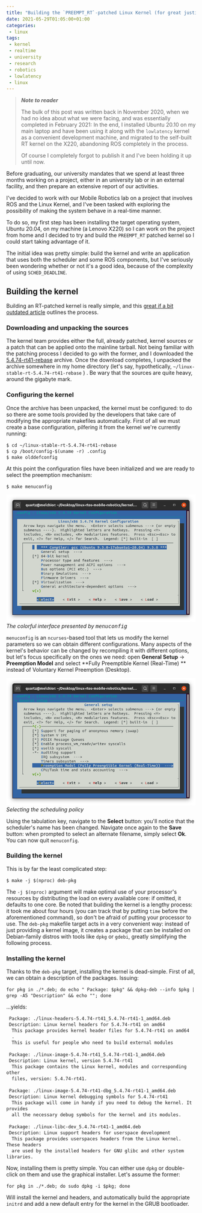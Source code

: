 ```yaml
---
title: "Building the `PREEMPT_RT`-patched Linux Kernel (for great justice)"
date: 2021-05-29T01:05:00+01:00
categories:
 - linux
tags:
 - kernel
 - realtime
 - university
 - research
 - robotics
 - lowlatency
 - linux
---
```


> ***Note to reader***
>
> The bulk of this post was written back in November 2020, when we had no idea about what we were facing, and was essentially completed in February 2021: In the end, I installed Ubuntu 20.10 on my main laptop and have been using it along with the `lowlatency` kernel as a convenient development machine, and migrated to the self-built RT kernel on the X220, abandoning ROS completely in the process.
>
> Of course I completely forgot to publish it and I've been holding it up until now.

Before graduating, our university mandates that we spend at least three months working on a project, either in an university lab or in an external facility, and then prepare an extensive report of our activities. 

I've decided to work with our Mobile Robotics lab on a project that involves ROS and the Linux Kernel, and I've been tasked with exploring the possibility of making the system behave in a real-time manner. 

To do so, my first step has been installing the target operating system, Ubuntu 20.04, on my machine (a Lenovo X220) so I can work on the project from home and I decided to try and build the `PREEMPT_RT` patched kernel so I could start taking advantage of it. 

The initial idea was pretty simple: build the kernel and write an application that uses both the scheduler and some ROS components, but I've seriously been wondering whether or not it's a good idea, because of the complexity of using `SCHED_DEADLINE`. 

## Building the kernel

Building an RT-patched kernel is really simple, and this [great if a bit outdated article](http://kernel-notes.gbittencourt.net/compiling-preempt-rt/) outlines the process. 

### Downloading and unpacking the sources

The kernel team provides either the full, already patched, kernel sources or a patch that can be applied onto the mainline tarball. Not being familiar with the patching process I decided to go with the former, and I downloaded the [5.4.74-rt41-rebase](https://git.kernel.org/pub/scm/linux/kernel/git/rt/linux-stable-rt.git/tag/?h=v5.4.74-rt41-rebase) archive. Once the download completes, I unpacked the archive somewhere in my home directory (let's say, hypothetically, `~/linux-stable-rt-5.4.74-rt41-rebase` ) . Be wary that the sources are quite heavy, around the gigabyte mark.

### Configuring the kernel

Once the archive has been unpacked, the kernel must be configured: to do so there are some tools provided by the developers that take care of modifying the appropriate makefiles automatically. First of all we must create a base configuration, pilfering it from the kernel we're currently running:

````
$ cd ~/linux-stable-rt-5.4.74-rt41-rebase
$ cp /boot/config-$(uname -r) .config
$ make olddefconfig
````

At this point the configuration files have been initialized and we are ready to select the preemption mechanism:

```
$ make menuconfig
```

<p style="vertical-align:middle;">
<img src="https://raw.githubusercontent.com/jack23247/blog/master/img/menuconfig-main.png" alt="menuconfig-main" style="zoom: 100%;" />
<br><i>The colorful interface presented by <tt>menuconfig</tt></i>
</p>

`menuconfig` is an `ncurses`-based tool that lets us modify the kernel parameters so we can obtain different configurations. Many aspects of the kernel's behavior can be changed by recompiling it with different options, but let's focus specifically on the ones we need: open **General Setup** -> **Preemption Model** and select **Fully Preemptible Kernel (Real-Time) ** instead of Voluntary Kernel Preemption (Desktop). 

<p style="vertical-align:middle;">
<img src="https://raw.githubusercontent.com/jack23247/blog/master/img/menuconfig-sched.png" alt="menuconfig-sched" style="zoom: 100%;" />
<br><i>Selecting the scheduling policy</i>
</p>

Using the tabulation key, navigate to the **Select** button: you'll notice that the scheduler's name has been changed. Navigate once again to the **Save** button: when prompted to select an alternate filename, simply select **Ok**. You can now quit `menuconfig`.

### Building the kernel

This is by far the least complicated step:

```
$ make -j $(nproc) deb-pkg
```

The `-j $(nproc)` argument will make optimal use of your processor's resources by distributing the load on every available core: if omitted, it defaults to one core. Be noted that building the kernel is a lengthy process: it took me about four hours (you can track that by putting `time` before the aforementioned command), so don't be afraid of putting your processor to use. The `deb-pkg` makefile target acts in a very convenient way: instead of just providing a kernel image, it creates a package that can be installed on Debian-family distros with tools like `dpkg` or `gdebi`, greatly simplifying the following process.

### Installing the kernel

Thanks to the `deb-pkg` target, installing the kernel is dead-simple. First of all, we can obtain a description of the packages. Issuing:

```shell
for pkg in ./*.deb; do echo " Package: $pkg" && dpkg-deb --info $pkg | grep -A5 "Description" && echo ""; done
```

...yields:

```
 Package: ./linux-headers-5.4.74-rt41_5.4.74-rt41-1_amd64.deb
 Description: Linux kernel headers for 5.4.74-rt41 on amd64
  This package provides kernel header files for 5.4.74-rt41 on amd64
  .
  This is useful for people who need to build external modules

 Package: ./linux-image-5.4.74-rt41_5.4.74-rt41-1_amd64.deb
 Description: Linux kernel, version 5.4.74-rt41
  This package contains the Linux kernel, modules and corresponding other
  files, version: 5.4.74-rt41.

 Package: ./linux-image-5.4.74-rt41-dbg_5.4.74-rt41-1_amd64.deb
 Description: Linux kernel debugging symbols for 5.4.74-rt41
  This package will come in handy if you need to debug the kernel. It provides
  all the necessary debug symbols for the kernel and its modules.

 Package: ./linux-libc-dev_5.4.74-rt41-1_amd64.deb
 Description: Linux support headers for userspace development
  This package provides userspaces headers from the Linux kernel.  These headers
  are used by the installed headers for GNU glibc and other system libraries.
```

Now, installing them is pretty simple. You can either use `dpkg` or double-click on them and use the graphical installer. Let's assume the former:

```shell
for pkg in ./*.deb; do sudo dpkg -i $pkg; done
```

Will install the kernel and headers, and automatically build the appropriate `initrd` and add a new default entry for the kernel in the GRUB bootloader.